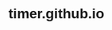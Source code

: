 # timer.github.io







<!DOCTYPE html>
<html>
<head>
    <title>Online Kronometre</title>
    <style>
        body {
            font-family: Arial, sans-serif;
            text-align: center;
        }

        .timer-container {
            position: relative;
            height: 100vh;
            background-color: #fff;
            display: flex;
            justify-content: center;
            align-items: center;
        }

        .timer {
            font-size: 72px;
            color: #000;
        }

        .button {
            display: inline-block;
            padding: 10px 20px;
            background-color: #4CAF50;
            color: #fff;
            font-size: 18px;
            border: none;
            cursor: pointer;
            border-radius: 5px;
        }

        .expand-button {
            position: absolute;
            right: 10px;
            bottom: 10px;
            font-size: 24px;
            background-color: transparent;
            border: none;
            cursor: pointer;
            color: #4CAF50;
        }

        .fullscreen-container {
            background-color: #fff;
            height: 100vh;
            display: flex;
            justify-content: center;
            align-items: center;
        }

        .fullscreen-timer {
            font-size: 72px;
            color: #000;
        }
    </style>
</head>
<body>
    <h1>Online Kronometre</h1>
    <p>Kronometrenin kaç saat, dakika ve saniye süreceğini belirtin:</p>
    <input type="number" id="hours" placeholder="Saat" min="0">
    <input type="number" id="minutes" placeholder="Dakika" min="0" max="59">
    <input type="number" id="seconds" placeholder="Saniye" min="0" max="59">
    <button class="button" onclick="startTimer()">Başlat</button>
    <div class="timer-container">
        <div class="timer" id="timer">00:00:00</div>
        <button class="expand-button" onclick="toggleFullScreen()">&#128470;</button>
    </div>
    <button class="button" onclick="stopTimer()">Durdur</button>
    <button class="button" onclick="resetTimer()">Sıfırla</button>
    <script>
        var hoursInput = document.getElementById('hours');
        var minutesInput = document.getElementById('minutes');
        var secondsInput = document.getElementById('seconds');
        var timerContainer = document.querySelector('.timer-container');
        var timerDisplay = document.getElementById('timer');
        var intervalId;
        var endTime;
        var elapsedTime = 0;
        var isRunning = false;
        var isFullScreen = false;

        function startTimer() {
            var hours = parseInt(hoursInput.value);
            var minutes = parseInt(minutesInput.value);
            var seconds = parseInt(secondsInput.value);
            if (isNaN(hours) || isNaN(minutes) || isNaN(seconds) || hours < 0 || minutes < 0 || seconds < 0) {
                alert("Geçerli bir süre girin!");
                return;
            }
            if (isRunning) {
                alert("Kronometre zaten çalışıyor!");
                return;
            }
            isRunning = true;
            var totalSeconds = (hours * 3600) + (minutes * 60) + seconds;
            endTime = Date.now() + (totalSeconds * 1000);
            intervalId = setInterval(updateTimer, 1000);
        }

        function updateTimer() {
            var remainingTime = endTime - Date.now();
            if (remainingTime <= 0) {
                clearInterval(intervalId);
                isRunning = false;
                timerDisplay.textContent = "Süre Doldu!";
            } else {
                var time = calculateTime(remainingTime);
                timerDisplay.textContent = time;
            }
        }

        function calculateTime(duration) {
            var hours = Math.floor(duration / (60 * 60 * 1000));
            var minutes = Math.floor((duration % (60 * 60 * 1000)) / (60 * 1000));
            var seconds = Math.floor((duration % (60 * 1000)) / 1000);
            return formatTime(hours) + ":" + formatTime(minutes) + ":" + formatTime(seconds);
        }

        function formatTime(time) {
            return time < 10 ? "0" + time : time;
        }

        function stopTimer() {
            if (isRunning) {
                clearInterval(intervalId);
                isRunning = false;
                elapsedTime += Date.now() - startTime;
            }
        }

        function resetTimer() {
            clearInterval(intervalId);
            isRunning = false;
            hoursInput.value = "";
            minutesInput.value = "";
            secondsInput.value = "";
            timerDisplay.textContent = "00:00:00";
            elapsedTime = 0;
        }
    </script>
</body>
</html>
    <script>
        function toggleFullScreen() {
            if (!isFullScreen) {
                if (timerContainer.requestFullscreen) {
                    timerContainer.requestFullscreen();
                } else if (timerContainer.mozRequestFullScreen) { // Firefox
                    timerContainer.mozRequestFullScreen();
                } else if (timerContainer.webkitRequestFullscreen) { // Chrome, Safari and Opera
                    timerContainer.webkitRequestFullscreen();
                } else if (timerContainer.msRequestFullscreen) { // IE/Edge
                    timerContainer.msRequestFullscreen();
                }
                isFullScreen = true;
                timerContainer.classList.add('fullscreen-container');
                timerDisplay.classList.add('fullscreen-timer');
            } else {
                if (document.exitFullscreen) {
                    document.exitFullscreen();
                } else if (document.mozCancelFullScreen) { // Firefox
                    document.mozCancelFullScreen();
                } else if (document.webkitExitFullscreen) { // Chrome, Safari and Opera
                    document.webkitExitFullscreen();
                } else if (document.msExitFullscreen) { // IE/Edge
                    document.msExitFullscreen();
                }
                isFullScreen = false;
                timerContainer.classList.remove('fullscreen-container');
                timerDisplay.classList.remove('fullscreen-timer');
            }
        }
    </script>
</body>
</html>
